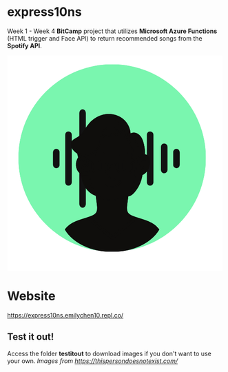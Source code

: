 # express10ns

Week 1 - Week 4 **BitCamp** project that utilizes **Microsoft Azure Functions** (HTML trigger and Face API) to return recommended songs from the **Spotify API**.

![enter image description here](https://github.com/emsesc/express10ns/blob/main/img/favicon.png?raw=true)


# Website

https://express10ns.emilychen10.repl.co/

## Test it out!
Access the folder **testitout** to download images if you don't want to use your own. *Images from https://thispersondoesnotexist.com/*
